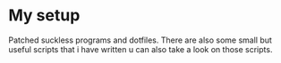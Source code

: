# My setup
Patched suckless programs and dotfiles.
There are also some small but useful scripts that i have written u can also take a look on those scripts.

